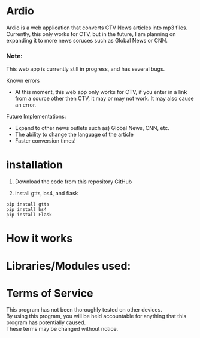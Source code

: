 # Ardio
Ardio is a web application that converts CTV News articles into mp3 files. Currently, this only works for CTV, but in the future, I am planning on expanding it to more news soruces such as Global News or CNN. 

### Note:
This web app is currently still in progress, and has several bugs. 

Known errors
- At this moment, this web app only works for CTV, if you enter in a link from a source other then CTV, it may or may not work. It may also cause an error.

Future Implementations:
- Expand to other news outlets such as) Global News, CNN, etc.
- The ability to change the language of the article
- Faster conversion times!

# installation
1. Download the code from this repository GitHub

2. install gtts, bs4, and flask
```
pip install gtts
pip install bs4
pip install Flask
```

# How it works

# Libraries/Modules used:

# Terms of Service 
This program has not been thoroughly tested on other devices. 
</br>By using this program, you will be held accountable for anything that this program has potentially caused. 
</br> These terms may be changed without notice.
